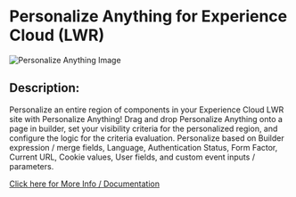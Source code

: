 # Personalize Anything for Experience Cloud (LWR)
![Personalize Anything Image ](https://user-images.githubusercontent.com/8514282/182430875-df718544-1f65-4026-855b-d07c5ebb16b0.png)

## Description:

Personalize an entire region of components in your Experience Cloud LWR site with Personalize Anything! Drag and drop Personalize Anything onto a page in builder, set your visibility criteria for the personalized region, and configure the logic for the criteria evaluation. Personalize based on Builder expression / merge fields, Language, Authentication Status, Form Factor, Current URL, Cookie values, User fields, and custom event inputs / parameters.

[Click here for More Info / Documentation](https://personalizeanything4expcloudlwr.substack.com)